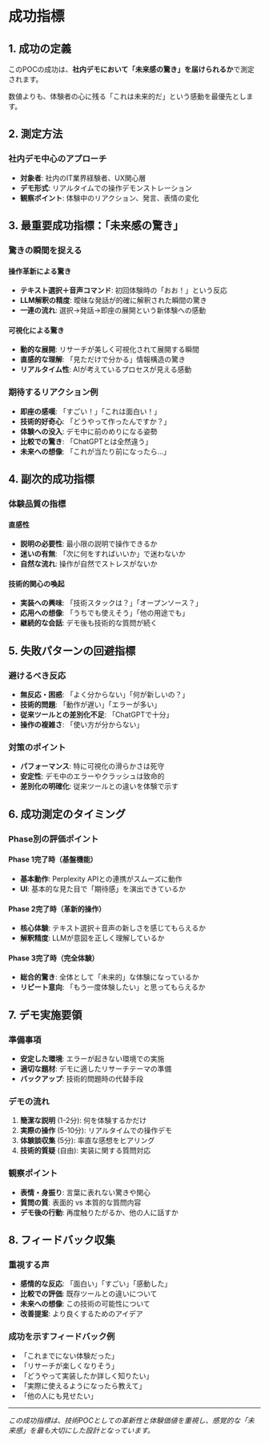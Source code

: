 # 成功指標

## 1. 成功の定義

このPOCの成功は、**社内デモにおいて「未来感の驚き」を届けられるか**で測定されます。

数値よりも、体験者の心に残る「これは未来的だ」という感動を最優先とします。

## 2. 測定方法

### 社内デモ中心のアプローチ

- **対象者**: 社内のIT業界経験者、UX関心層
- **デモ形式**: リアルタイムでの操作デモンストレーション
- **観察ポイント**: 体験中のリアクション、発言、表情の変化

## 3. 最重要成功指標：「未来感の驚き」

### 驚きの瞬間を捉える

#### 操作革新による驚き

- **テキスト選択＋音声コマンド**: 初回体験時の「おお！」という反応
- **LLM解釈の精度**: 曖昧な発話が的確に解釈された瞬間の驚き
- **一連の流れ**: 選択→発話→即座の展開という新体験への感動

#### 可視化による驚き

- **動的な展開**: リサーチが美しく可視化されて展開する瞬間
- **直感的な理解**: 「見ただけで分かる」情報構造の驚き
- **リアルタイム性**: AIが考えているプロセスが見える感動

### 期待するリアクション例

- **即座の感嘆**: 「すごい！」「これは面白い！」
- **技術的好奇心**: 「どうやって作ったんですか？」
- **体験への没入**: デモ中に前のめりになる姿勢
- **比較での驚き**: 「ChatGPTとは全然違う」
- **未来への想像**: 「これが当たり前になったら...」

## 4. 副次的成功指標

### 体験品質の指標

#### 直感性

- **説明の必要性**: 最小限の説明で操作できるか
- **迷いの有無**: 「次に何をすればいいか」で迷わないか
- **自然な流れ**: 操作が自然でストレスがないか

#### 技術的関心の喚起

- **実装への興味**: 「技術スタックは？」「オープンソース？」
- **応用への想像**: 「うちでも使えそう」「他の用途でも」
- **継続的な会話**: デモ後も技術的な質問が続く

## 5. 失敗パターンの回避指標

### 避けるべき反応

- **無反応・困惑**: 「よく分からない」「何が新しいの？」
- **技術的問題**: 「動作が遅い」「エラーが多い」
- **従来ツールとの差別化不足**: 「ChatGPTで十分」
- **操作の複雑さ**: 「使い方が分からない」

### 対策のポイント

- **パフォーマンス**: 特に可視化の滑らかさは死守
- **安定性**: デモ中のエラーやクラッシュは致命的
- **差別化の明確化**: 従来ツールとの違いを体験で示す

## 6. 成功測定のタイミング

### Phase別の評価ポイント

#### Phase 1完了時（基盤機能）

- **基本動作**: Perplexity APIとの連携がスムーズに動作
- **UI**: 基本的な見た目で「期待感」を演出できているか

#### Phase 2完了時（革新的操作）

- **核心体験**: テキスト選択＋音声の新しさを感じてもらえるか
- **解釈精度**: LLMが意図を正しく理解しているか

#### Phase 3完了時（完全体験）

- **総合的驚き**: 全体として「未来的」な体験になっているか
- **リピート意向**: 「もう一度体験したい」と思ってもらえるか

## 7. デモ実施要領

### 準備事項

- **安定した環境**: エラーが起きない環境での実施
- **適切な題材**: デモに適したリサーチテーマの準備
- **バックアップ**: 技術的問題時の代替手段

### デモの流れ

1. **簡潔な説明** (1-2分): 何を体験するかだけ
2. **実際の操作** (5-10分): リアルタイムでの操作デモ
3. **体験談収集** (5分): 率直な感想をヒアリング
4. **技術的質疑** (自由): 実装に関する質問対応

### 観察ポイント

- **表情・身振り**: 言葉に表れない驚きや関心
- **質問の質**: 表面的 vs 本質的な質問内容
- **デモ後の行動**: 再度触りたがるか、他の人に話すか

## 8. フィードバック収集

### 重視する声

- **感情的な反応**: 「面白い」「すごい」「感動した」
- **比較での評価**: 既存ツールとの違いについて
- **未来への想像**: この技術の可能性について
- **改善提案**: より良くするためのアイデア

### 成功を示すフィードバック例

- 「これまでにない体験だった」
- 「リサーチが楽しくなりそう」
- 「どうやって実装したか詳しく知りたい」
- 「実際に使えるようになったら教えて」
- 「他の人にも見せたい」

---

_この成功指標は、技術POCとしての革新性と体験価値を重視し、感覚的な「未来感」を最も大切にした設計となっています。_
